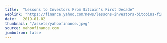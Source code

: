 ```yaml
---
title:  "Lessons to Investors From Bitcoin's First Decade"
weblink: "https://finance.yahoo.com/news/lessons-investors-bitcoins-first-decade-144458509.html"
date:   2019-01-02
thumbnail: "/assets/yahoofinance.jpeg"
source: yahoofinance.com
jumbotron: false
---
```

